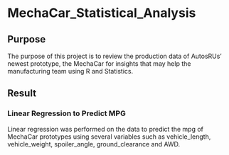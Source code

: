 # MechaCar_Statistical_Analysis
## Purpose 
The purpose of this project is to review the production data of AutosRUs’ newest prototype, the MechaCar for insights that may help the manufacturing team using R and Statistics.

## Result
### Linear Regression to Predict MPG
Linear regression was performed on the data to predict the mpg of MechaCar prototypes using several variables such as vehicle_length, vehicle_weight, spoiler_angle, ground_clearance and AWD.
